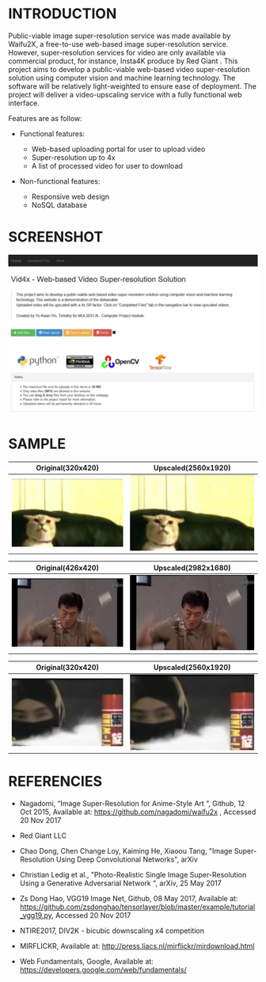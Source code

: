 # INTRODUCTION
Public-viable image super-resolution service was made available by Waifu2X, a free-to-use web-based image super-resolution service. However, super-resolution services for video are only available via commercial product, for instance, Insta4K produce by Red Giant . 
This project aims to develop a public-viable web-based video super-resolution solution using computer vision and machine learning technology. The software will be relatively light-weighted to ensure ease of deployment.
The project will deliver a video-upscaling service with a fully functional web interface.

Features are as follow:

* Functional features:
  * Web-based uploading portal for user to upload video
  * Super-resolution up to 4x
  * A list of processed video for user to download

* Non-functional features:
  * Responsive web design
  * NoSQL database

# SCREENSHOT
![](pics/screenshot.jpg)

# SAMPLE
| Original(320x420) | Upscaled(2560x1920) |
------------ | -------------
![](pics/sample/vid1_Original.jpg) | ![](pics/sample/vid1_SR.jpg)

| Original(426x420) | Upscaled(2982x1680) |
------------ | -------------
![](pics/sample/vid2_Original.jpg) | ![](pics/sample/vid2_SR.jpg)

| Original(320x420) | Upscaled(2560x1920) |
------------ | -------------
![](pics/sample/vid3_Original.jpg) | ![](pics/sample/vid3_SR.jpg)


# REFERENCIES

* Nagadomi, “Image Super-Resolution for Anime-Style Art ”, Github, 12 Oct
2015, Available at: https://github.com/nagadomi/waifu2x , Accessed 20 Nov 2017

* Red Giant LLC

* Chao Dong, Chen Change Loy, Kaiming He, Xiaoou Tang, "Image Super-Resolution Using Deep Convolutional Networks", arXiv

* Christian Ledig et al., "Photo-Realistic Single Image Super-Resolution Using a
Generative Adversarial Network ", arXiv, 25 May 2017

* Zs Dong Hao, VGG19 Image Net, Github, 08 May 2017, Available at: https://github.com/zsdonghao/tensorlayer/blob/master/example/tutorial_vgg19.py,
Accessed 20 Nov 2017

* NTIRE2017, DIV2K - bicubic downscaling x4 competition

* MIRFLICKR, Available at: http://press.liacs.nl/mirflickr/mirdownload.html

* Web Fundamentals, Google, Available at: https://developers.google.com/web/fundamentals/
 
